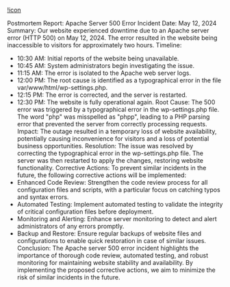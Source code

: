 [!icon](https://twitter.com/devopsreact/status/834887829486399488)

Postmortem Report: Apache Server 500 Error Incident
Date: May 12, 2024
Summary:
Our website experienced downtime due to an Apache server error (HTTP 500) on May 12, 2024. The error resulted in the website being inaccessible to visitors for approximately two hours.
Timeline:
 * 10:30 AM:  Initial reports of the website being unavailable.
 * 10:45 AM:  System administrators begin investigating the issue.
 * 11:15 AM:  The error is isolated to the Apache web server logs.
 * 12:00 PM:  The root cause is identified as a typographical error in the file var/www/html/wp-settings.php.
 * 12:15 PM:  The error is corrected, and the server is restarted.
 * 12:30 PM:  The website is fully operational again.
Root Cause:
The 500 error was triggered by a typographical error in the wp-settings.php file. The word "php" was misspelled as "phpp", leading to a PHP parsing error that prevented the server from correctly processing requests.
Impact:
The outage resulted in a temporary loss of website availability, potentially causing inconvenience for visitors and a loss of potential business opportunities.
Resolution:
The issue was resolved by correcting the typographical error in the wp-settings.php file. The server was then restarted to apply the changes, restoring website functionality.
Corrective Actions:
To prevent similar incidents in the future, the following corrective actions will be implemented:
 * Enhanced Code Review: Strengthen the code review process for all configuration files and scripts, with a particular focus on catching typos and syntax errors.
 * Automated Testing: Implement automated testing to validate the integrity of critical configuration files before deployment.
 * Monitoring and Alerting: Enhance server monitoring to detect and alert administrators of any errors promptly.
 * Backup and Restore: Ensure regular backups of website files and configurations to enable quick restoration in case of similar issues.
Conclusion:
The Apache server 500 error incident highlights the importance of thorough code review, automated testing, and robust monitoring for maintaining website stability and availability. By implementing the proposed corrective actions, we aim to minimize the risk of similar incidents in the future.

